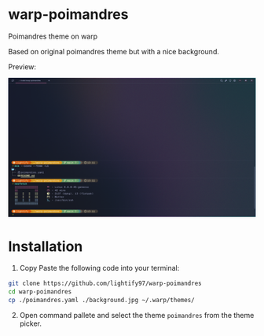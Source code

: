 # warp-poimandres
Poimandres theme on warp

Based on original poimandres theme but with a nice background.

Preview:

![Poimandres Theme Preview](./preview.png)

# Installation

1. Copy Paste the following code into your terminal:

```bash
git clone https://github.com/lightify97/warp-poimandres
cd warp-poimandres
cp ./poimandres.yaml ./background.jpg ~/.warp/themes/
```

2. Open command pallete and select the theme `poimandres` from the theme picker.



